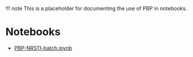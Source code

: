 !!! note
    This is a placeholder for documenting the use of PBP in notebooks.

# Notebooks

- [PBP-NRS11-batch.ipynb](PBP-NRS11-batch.ipynb)
